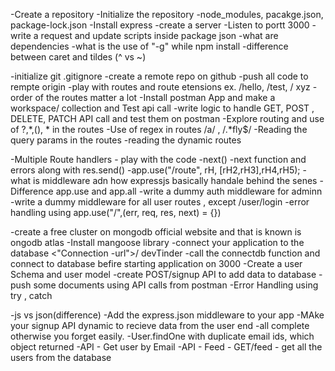 -Create a repository
-Initialize the repository
-node_modules, pacakge.json, package-lock.json
-Install express
-create a server 
-Listen to portt 3000
-write a request and update scripts inside package json 
-what are dependencies
-what is the use of "-g" while npm install 
-difference between caret and tildes (^ vs ~)

-initialize git 
.gitignore
-create a remote repo on github 
-push all code to rempte origin 
-play with routes and route etensions ex. /hello, /test, / xyz
-order of the routes matter a lot 
-Install postman App and make a workspace/ collection and Test api call
-write logic to handle GET, POST , DELETE, PATCH  API call and test them on postman 
-Explore routing and use of ?,*,(), * in the routes
-Use of regex in routes /a/ , /.*fly$/
-Reading the query params in the routes 
-reading the dynamic routes

-Multiple Route handlers - play with the code 
-next()
-next function and errors along with res.send()
-app.use("/route", rH, [rH2,rH3],rH4,rH5);
-what is middleware  adn how expressjs basically handale  behind the senes
-Difference  app.use and app.all
-write a dummy auth middleware for adminn 
-write a dummy middleware for all user routes , except /user/login
-error handling using app.use("/",(err, req, res, next) = {})

-create a free cluster on mongodb official website and that is known is ongodb atlas 
-Install mangoose library
-connect your application to the database <"Connection -url">/ devTinder
-call the connectdb function and connect to database befire starting application on 3000
-Create a user Schema and user model
-create POST/signup API to add data to database
-push some documents using API calls from postman
-Error Handling using try , catch

-js vs json(difference)
-Add the  express.json middleware to your app
-MAke your signup API dynamic to recieve data from the user end
-all complete otherwise  you forget easily.
-User.findOne with duplicate email ids, which object returned
 -API - Get user by Email
 -API - Feed - GET/feed  - get all the users from the database